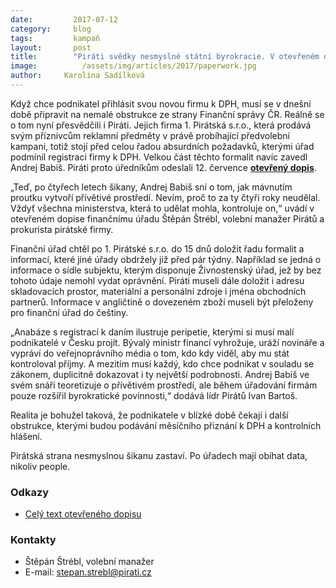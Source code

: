 ```yaml
---
date:         2017-07-12
category:     blog
tags:         kampaň
layout:       post
title:        "Piráti svědky nesmyslné státní byrokracie. V otevřeném dopise kritizují šikanu Finanční správy ČR."
image:          /assets/img/articles/2017/paperwork.jpg
author:     Karolína Sadílková
---
```


Když chce podnikatel přihlásit svou novou firmu k DPH, musí se v dnešní době připravit na nemalé obstrukce ze strany Finanční správy ČR. Reálně se o tom nyní přesvědčili i Piráti. Jejich firma 1. Pirátská s.r.o., která prodává svým příznivcům reklamní předměty v právě probíhající předvolební kampani, totiž stojí před celou řadou absurdních požadavků, kterými úřad podmínil registraci firmy k DPH. Velkou část těchto formalit navíc zavedl Andrej Babiš. Piráti proto úředníkům odeslali 12. července **[otevřený dopis](https://github.com/pirati-web/pirati.cz/blob/gh-pages/assets/pdf/otevreny_dopis_fu_cert.pdf)**.

„Teď, po čtyřech letech šikany, Andrej Babiš sní o tom, jak mávnutím proutku vytvoří přívětivé prostředí. Nevím, proč to za ty čtyři roky neudělal. Vždyť všechna ministerstva, která to udělat mohla, kontroluje on,“ uvádí v otevřeném dopise finančnímu úřadu Štěpán Štrébl, volební manažer Pirátů a prokurista pirátské firmy.

Finanční úřad chtěl po 1. Pirátské s.r.o. do 15 dnů doložit řadu formalit a informací, které jiné úřady obdržely již před pár týdny. Například se jedná o informace o sídle subjektu, kterým disponuje Živnostenský úřad, jež by bez tohoto údaje nemohl vydat oprávnění. Piráti museli dále doložit i adresu skladovacích prostor, materiální a personální zdroje i jména obchodních partnerů. Informace v angličtině o dovezeném zboží museli být přeloženy pro finanční úřad do češtiny.

„Anabáze s registrací k daním ilustruje peripetie, kterými si musí malí podnikatelé v Česku projít. Bývalý ministr financí vyhrožuje, uráží novináře a vypráví do veřejnoprávního média o tom, kdo kdy viděl, aby mu stát kontroloval příjmy. A mezitím musí každý, kdo chce podnikat v souladu se zákonem, duplicitně dokazovat i ty největší podrobnosti. Andrej Babiš ve svém snáři teoretizuje o přívětivém prostředí, ale během úřadování firmám pouze rozšířil byrokratické povinnosti,“ dodává lídr Pirátů Ivan Bartoš.

Realita je bohužel taková, že podnikatele v blízké době čekají i další obstrukce, kterými budou podávání měsíčního přiznání k DPH a kontrolních hlášení.

Pirátská strana nesmyslnou šikanu zastaví. Po úřadech mají obíhat data, nikoliv people.

### Odkazy

* [Celý text otevřeného dopisu](https://github.com/pirati-web/pirati.cz/blob/gh-pages/assets/pdf/otevreny_dopis_fu_cert.pdf)

### Kontakty

* Štěpán Štrébl, volební manažer
* E-mail: stepan.strebl@pirati.cz
